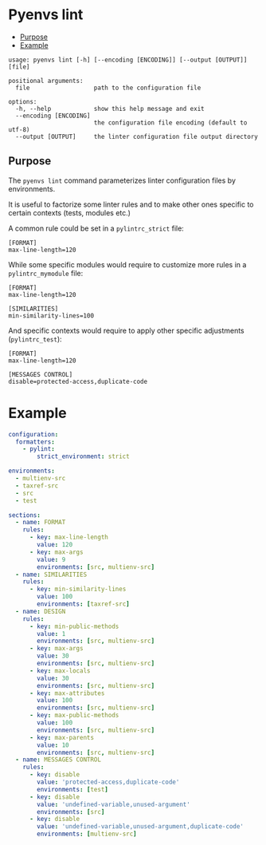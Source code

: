 # Pyenvs lint

* [Purpose](#purpose)
* [Example](#example)

```text
usage: pyenvs lint [-h] [--encoding [ENCODING]] [--output [OUTPUT]] [file]

positional arguments:
  file                  path to the configuration file

options:
  -h, --help            show this help message and exit
  --encoding [ENCODING]
                        the configuration file encoding (default to utf-8)
  --output [OUTPUT]     the linter configuration file output directory
```

## Purpose

The `pyenvs lint` command parameterizes linter configuration files by environments.

It is useful to factorize some linter rules and to make other ones specific to certain contexts (tests, modules etc.)

A common rule could be set in a `pylintrc_strict` file:

```editorconfig
[FORMAT]
max-line-length=120
```

While some specific modules would require to customize more rules in a `pylintrc_mymodule` file:

```editorconfig
[FORMAT]
max-line-length=120

[SIMILARITIES]
min-similarity-lines=100
```

And specific contexts would require to apply other specific adjustments (`pylintrc_test`):

```editorconfig
[FORMAT]
max-line-length=120

[MESSAGES CONTROL]
disable=protected-access,duplicate-code
```

# Example

```yml
configuration:
  formatters:
    - pylint:
        strict_environment: strict

environments:
  - multienv-src
  - taxref-src
  - src
  - test

sections:
  - name: FORMAT
    rules:
      - key: max-line-length
        value: 120
      - key: max-args
        value: 9
        environments: [src, multienv-src]
  - name: SIMILARITIES
    rules:
      - key: min-similarity-lines
        value: 100
        environments: [taxref-src]
  - name: DESIGN
    rules:
      - key: min-public-methods
        value: 1
        environments: [src, multienv-src]
      - key: max-args
        value: 30
        environments: [src, multienv-src]
      - key: max-locals
        value: 30
        environments: [src, multienv-src]
      - key: max-attributes
        value: 100
        environments: [src, multienv-src]
      - key: max-public-methods
        value: 100
        environments: [src, multienv-src]
      - key: max-parents
        value: 10
        environments: [src, multienv-src]
  - name: MESSAGES CONTROL
    rules:
      - key: disable
        value: 'protected-access,duplicate-code'
        environments: [test]
      - key: disable
        value: 'undefined-variable,unused-argument'
        environments: [src]
      - key: disable
        value: 'undefined-variable,unused-argument,duplicate-code'
        environments: [multienv-src]
```
